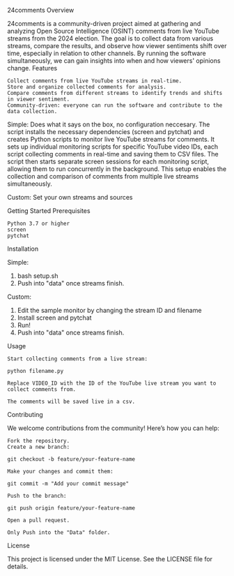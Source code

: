 24comments
Overview

24comments is a community-driven project aimed at gathering and analyzing Open Source Intelligence (OSINT) comments from live YouTube streams from the 2024 election. The goal is to collect data from various streams, compare the results, and observe how viewer sentiments shift over time, especially in relation to other channels. By running the software simultaneously, we can gain insights into when and how viewers' opinions change.
Features

    Collect comments from live YouTube streams in real-time.
    Store and organize collected comments for analysis.
    Compare comments from different streams to identify trends and shifts in viewer sentiment.
    Community-driven: everyone can run the software and contribute to the data collection.

Simple: Does what it says on the box, no configuration neccesary.
The script installs the necessary dependencies (screen and pytchat) and creates Python scripts to monitor live YouTube streams for comments. It sets up individual monitoring scripts for specific YouTube video IDs, each script collecting comments in real-time and saving them to CSV files. The script then starts separate screen sessions for each monitoring script, allowing them to run concurrently in the background. This setup enables the collection and comparison of comments from multiple live streams simultaneously.

Custom: Set your own streams and sources

Getting Started
Prerequisites

    Python 3.7 or higher
    screen
    pytchat

Installation

  Simple:
  1. bash setup.sh 
  2. Push into "data" once streams finish.

  Custom:

  1. Edit the sample monitor by changing the stream ID and filename
  2. Install screen and pytchat
  3. Run!
  4. Push into "data" once streams finish.

Usage

    Start collecting comments from a live stream:

    python filename.py

    Replace VIDEO_ID with the ID of the YouTube live stream you want to collect comments from.

    The comments will be saved live in a csv. 

Contributing

We welcome contributions from the community! Here’s how you can help:

    Fork the repository.
    Create a new branch:

    git checkout -b feature/your-feature-name

    Make your changes and commit them:

    git commit -m "Add your commit message"

    Push to the branch:

    git push origin feature/your-feature-name

    Open a pull request.

    Only Push into the "Data" folder.

License

This project is licensed under the MIT License. See the LICENSE file for details.
